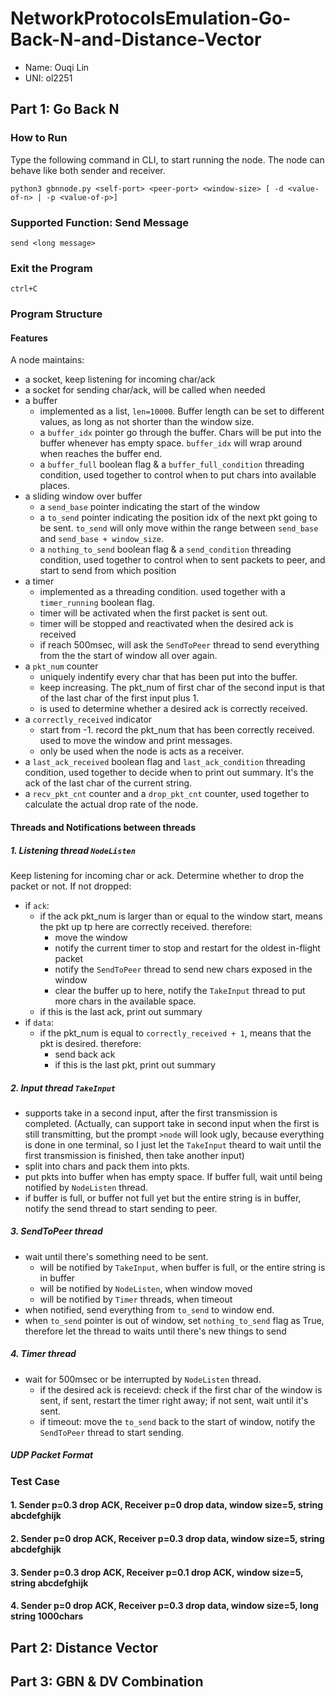# NetworkProtocolsEmulation-Go-Back-N-and-Distance-Vector

- Name: Ouqi Lin
- UNI: ol2251

## Part 1: Go Back N
### How to Run
Type the following command in CLI, to start running the node. The node can behave like both sender and receiver.
```
python3 gbnnode.py <self-port> <peer-port> <window-size> [ -d <value-of-n> | -p <value-of-p>]
```

### Supported Function: Send Message
```
send <long message>
```

### Exit the Program
```
ctrl+C
```

### Program Structure
#### Features 
A node maintains: 
- a socket, keep listening for incoming char/ack
- a socket for sending char/ack, will be called when needed
- a buffer
  - implemented as a list, `len=10000`. Buffer length can be set to different values, as long as not shorter than the window size. 
  - a `buffer_idx` pointer go through the buffer. Chars will be put into the buffer whenever has empty space. `buffer_idx` will wrap around when reaches the buffer end. 
  - a `buffer_full` boolean flag & a `buffer_full_condition` threading condition, used together to control when to put chars into available places.
- a sliding window over buffer
  - a `send_base` pointer indicating the start of the window
  - a `to_send` pointer indicating the position idx of the next pkt going to be sent. `to_send` will only move within the range between `send_base` and `send_base + window_size`.
  - a `nothing_to_send` boolean flag & a `send_condition` threading condition, used together to control when to sent packets to peer, and start to send from which position
- a timer
  - implemented as a threading condition. used together with a `timer_running` boolean flag. 
  - timer will be activated when the first packet is sent out. 
  - timer will be stopped and reactivated when the desired ack is received
  - if reach 500msec, will ask the `SendToPeer` thread to send everything from the the start of window all over again.
- a `pkt_num` counter
  - uniquely indentify every char that has been put into the buffer. 
  - keep increasing. The pkt_num of first char of the second input is that of the last char of the first input plus 1.
  - is used to determine whether a desired ack is correctly received. 
- a `correctly_received` indicator
  - start from -1. record the pkt_num that has been correctly received. used to move the window and print messages.
  - only be used when the node is acts as a receiver.
- a `last_ack_received` boolean flag and `last_ack_condition` threading condition, used together to decide when to print out summary. It's the ack of the last char of the current string.
- a `recv_pkt_cnt` counter and a `drop_pkt_cnt` counter, used together to calculate the actual drop rate of the node.

#### Threads and Notifications between threads
##### 1. Listening thread `NodeListen`
Keep listening for incoming char or ack. Determine whether to drop the packet or not. If not dropped: 
- if `ack`: 
  - if the ack pkt_num is larger than or equal to the window start, means the pkt up tp here are correctly received. therefore:
    - move the window
    - notify the current timer to stop and restart for the oldest in-flight packet
    - notify the `SendToPeer` thread to send new chars exposed in the window
    - clear the buffer up to here, notify the `TakeInput` thread to put more chars in the available space.
  - if this is the last ack, print out summary
- if `data`: 
  - if the pkt_num is equal to `correctly_received + 1`, means that the pkt is desired. therefore:
    - send back ack
    - if this is the last pkt, print out summary

##### 2. Input thread `TakeInput`
- supports take in a second input, after the first transmission is completed. (Actually, can support take in second input when the first is still transmitting, but the prompt `>node` will look ugly, because everything is done in one terminal, so I just let the `TakeInput` theard to wait until the first transmission is finished, then take another input) 
- split into chars and pack them into pkts.
- put pkts into buffer when has empty space. If buffer full, wait until being notified by `NodeListen` thread. 
- if buffer is full, or buffer not full yet but the entire string is in buffer, notify the send thread to start sending to peer. 

##### 3. SendToPeer thread
- wait until there's something need to be sent. 
  - will be notified by `TakeInput`, when buffer is full, or the entire string is in buffer
  - will be notified by `NodeListen`, when window moved
  - will be notified by `Timer` threads, when timeout
- when notified, send everything from `to_send` to window end.
- when `to_send` pointer is out of window, set `nothing_to_send` flag as True, therefore let the thread to waits until there's new things to send

##### 4. Timer thread
- wait for 500msec or be interrupted by `NodeListen` thread.
  - if the desired ack is receievd: check if the first char of the window is sent, if sent, restart the timer right away; if not sent, wait until it's sent.
  - if timeout: move the `to_send` back to the start of window, notify the `SendToPeer` thread to start sending.

##### UDP Packet Format

### Test Case
#### 1. Sender p=0.3 drop ACK, Receiver p=0 drop data, window size=5, string abcdefghijk
#### 2. Sender p=0 drop ACK, Receiver p=0.3 drop data, window size=5, string abcdefghijk
#### 3. Sender p=0.3 drop ACK, Receiver p=0.1 drop ACK, window size=5, string abcdefghijk
#### 4. Sender p=0 drop ACK, Receiver p=0.3 drop data, window size=5, long string 1000chars

## Part 2: Distance Vector

## Part 3: GBN & DV Combination
